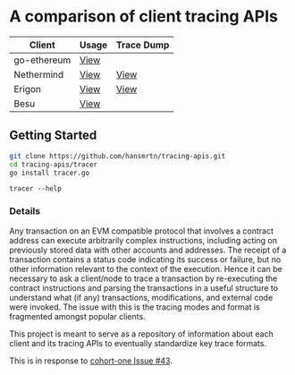# A comparison of client tracing APIs

| Client      | Usage                                                                                                                             | Trace Dump                                 |
| ----------- | --------------------------------------------------------------------------------------------------------------------------------- | ------------------------------------------ |
| go-ethereum | [View](https://github.com/ethereum/go-ethereum/blob/ee120ef865e9468fef0bbb0a0bcffba93e3e358e/eth/tracers/api.go#757)              |                                            |
| Nethermind  | [View](https://docs.nethermind.io/nethermind/nethermind-utilities/cli/debug#debug-tracetransaction)                               | [View](./nethermind/nethermind_trace.json) |
| Erigon      | [View](https://github.com/ledgerwatch/erigon/blob/5ca558c6670dd96afac472ef573152dda97fc866/cmd/rpcdaemon/commands/tracing.go#L23) | [View](./erigon/erigon_trace.json)         |
| Besu        | [View](https://besu.hyperledger.org/en/stable/Reference/API-Methods/#debug_tracetransaction)                                      |                                            |

## Getting Started

```bash
git clone https://github.com/hansmrtn/tracing-apis.git
cd tracing-apis/tracer
go install tracer.go
```

```
tracer --help
```

### Details

Any transaction on an EVM compatible protocol that involves a contract address can execute arbitrarily complex instructions, including acting on previously stored data with other accounts and addresses. The receipt of a transaction contains a status code indicating its success or failure, but no other information relevant to the context of the execution. Hence it can be necessary to ask a client/node to trace a transaction by re-executing the contract instructions and parsing the transactions in a useful structure to understand what (if any) transactions, modifications, and external code were invoked. The issue with this is the tracing modes and format is fragmented amongst popular clients.

This project is meant to serve as a repository of information about each client and its tracing APIs to eventually standardize key trace formats.

This is in response to [cohort-one Issue #43](https://github.com/ethereum-cdap/cohort-one/issues/43).
